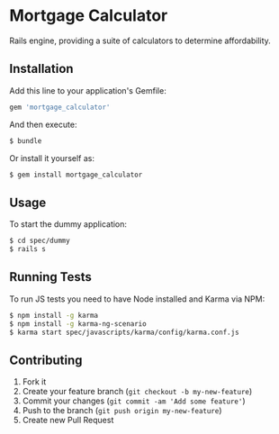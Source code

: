 Mortgage Calculator
===================

Rails engine, providing a suite of calculators to determine affordability.


## Installation

Add this line to your application's Gemfile:

```sh
gem 'mortgage_calculator'
```

And then execute:

```sh
$ bundle
```

Or install it yourself as:

```sh
$ gem install mortgage_calculator
```

## Usage

To start the dummy application:

```sh
$ cd spec/dummy
$ rails s
```

## Running Tests

To run JS tests you need to have Node installed and Karma via NPM:

```sh
$ npm install -g karma
$ npm install -g karma-ng-scenario
$ karma start spec/javascripts/karma/config/karma.conf.js

```

## Contributing

1. Fork it
2. Create your feature branch (`git checkout -b my-new-feature`)
3. Commit your changes (`git commit -am 'Add some feature'`)
4. Push to the branch (`git push origin my-new-feature`)
5. Create new Pull Request
